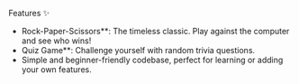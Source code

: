  Features ✨
- Rock-Paper-Scissors**: The timeless classic. Play against the computer and see who wins!
- Quiz Game**: Challenge yourself with random trivia questions.
- Simple and beginner-friendly codebase, perfect for learning or adding your own features.
